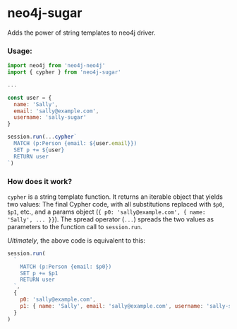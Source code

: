 # neo4j-sugar

Adds the power of string templates to neo4j driver. 

### Usage:

```javascript
import neo4j from 'neo4j-neo4j'
import { cypher } from 'neo4j-sugar'

...

const user = {
  name: 'Sally',
  email: 'sally@example.com',
  username: 'sally-sugar'
}

session.run(...cypher`
  MATCH (p:Person {email: ${user.email}})
  SET p += ${user}
  RETURN user
`)

```

### How does it work?

`cypher` is a string template function. It returns an iterable object that yields two values:
The final Cypher code, with all substitutions replaced with `$p0`, `$p1`, etc., and a params
object (`{ p0: 'sally@example.com', { name: 'Sally', ... }}`). The spread operator (`...`)
spreads the two values as parameters to the function call to `session.run`. 

_Ultimately_, the above code is equivalent to this:

```javascript
session.run(
  `
    MATCH (p:Person {email: $p0})
    SET p += $p1
    RETURN user
  `,
  {
    p0: 'sally@example.com',
    p1: { name: 'Sally', email: 'sally@example.com', username: 'sally-sugar' }
  }
)
```